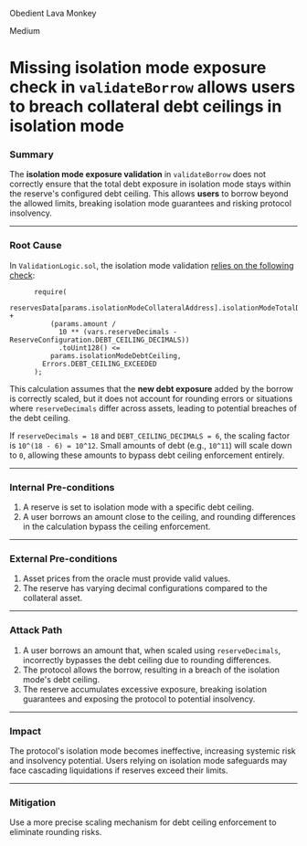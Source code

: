 Obedient Lava Monkey

Medium

# Missing isolation mode exposure check in `validateBorrow` allows users to breach collateral debt ceilings in isolation mode

### **Summary**  
The **isolation mode exposure validation** in `validateBorrow` does not correctly ensure that the total debt exposure in isolation mode stays within the reserve's configured debt ceiling. This allows **users** to borrow beyond the allowed limits, breaking isolation mode guarantees and risking protocol insolvency.

---

### **Root Cause**  
In `ValidationLogic.sol`, the isolation mode validation [relies on the following check](https://github.com/sherlock-audit/2025-01-aave-v3-3/blob/8da00c84076db02af24bfe20cc6b99e6738f743f/aave-v3-origin/src/contracts/protocol/libraries/logic/ValidationLogic.sol#L200-L207):

```solidity
      require(
        reservesData[params.isolationModeCollateralAddress].isolationModeTotalDebt +
          (params.amount /
            10 ** (vars.reserveDecimals - ReserveConfiguration.DEBT_CEILING_DECIMALS))
            .toUint128() <=
          params.isolationModeDebtCeiling,
        Errors.DEBT_CEILING_EXCEEDED
      );
```

This calculation assumes that the **new debt exposure** added by the borrow is correctly scaled, but it does not account for rounding errors or situations where `reserveDecimals` differ across assets, leading to potential breaches of the debt ceiling.

If `reserveDecimals = 18` and `DEBT_CEILING_DECIMALS = 6`, the scaling factor is `10^(18 - 6) = 10^12`.
Small amounts of debt (e.g., `10^11`) will scale down to `0`, allowing these amounts to bypass debt ceiling enforcement entirely.

---

### **Internal Pre-conditions**  
1. A reserve is set to isolation mode with a specific debt ceiling.  
2. A user borrows an amount close to the ceiling, and rounding differences in the calculation bypass the ceiling enforcement.  

---

### **External Pre-conditions**  
1. Asset prices from the oracle must provide valid values.  
2. The reserve has varying decimal configurations compared to the collateral asset.  

---

### **Attack Path**  
1. A user borrows an amount that, when scaled using `reserveDecimals`, incorrectly bypasses the debt ceiling due to rounding differences.  
2. The protocol allows the borrow, resulting in a breach of the isolation mode's debt ceiling.  
3. The reserve accumulates excessive exposure, breaking isolation guarantees and exposing the protocol to potential insolvency.

---

### **Impact**  
The protocol's isolation mode becomes ineffective, increasing systemic risk and insolvency potential. Users relying on isolation mode safeguards may face cascading liquidations if reserves exceed their limits.  

---

### **Mitigation**  
Use a more precise scaling mechanism for debt ceiling enforcement to eliminate rounding risks.
